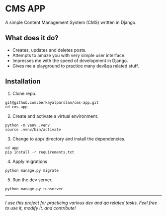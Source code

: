 # CMS APP

A simple Content Management System (CMS) written in Django. 

## What does it do?
- Creates, updates and deletes posts.
- Attempts to amaze you with very simple user interface.
- Impresses me with the speed of development in Django.
- Gives me a playground to practice many dev&qa related stuff.

## Installation
1. Clone repo.

```
git@github.com:berkayalparslan/cms-app.git
cd cms-app
```
2. Create and activate a virtual environment.

```
python -m venv .venv
source .venv/bin/activate
```
3. Change to app/ directory and install the dependencies.

```
cd app
pip install -r requirements.txt
```
4. Apply migrations

```python manage.py migrate```

5.  Run the dev server.

```python manage.py runserver```

---
*I use this project for practicing various dev and qa related tasks. Feel free to use it, modify it, and contribute!*
